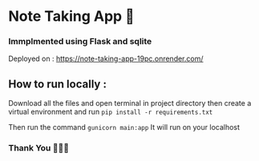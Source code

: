 # Note Taking App 📝
### Immplmented using Flask and sqlite

Deployed on : https://note-taking-app-19pc.onrender.com/

## How to run locally :
Download all the files and open terminal in project directory then create a virtual environment 
and run ```pip install -r requirements.txt```

Then run the command  ```gunicorn main:app``` 
It will run on your localhost

### Thank You 👋👋👋
